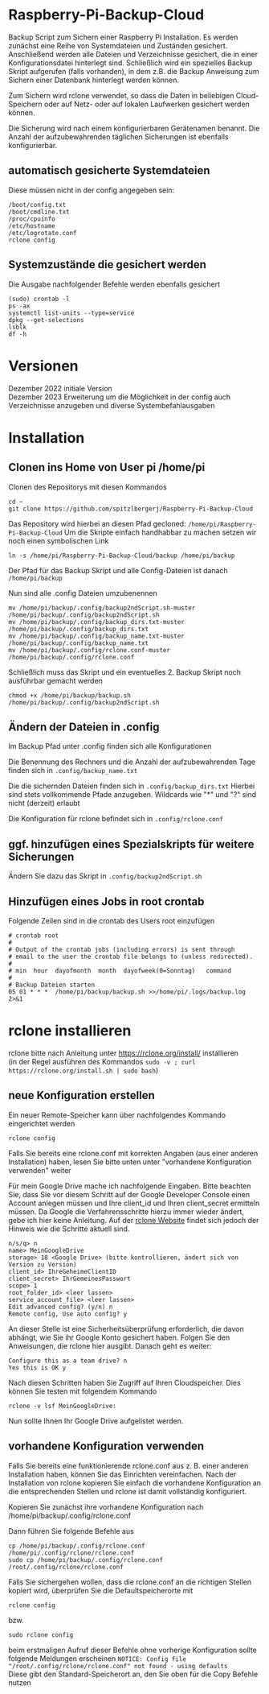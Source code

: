 # Raspberry-Pi-Backup-Cloud
Backup Script zum Sichern einer Raspberry Pi Installation. 
Es werden zunächst eine Reihe von Systemdateien und Zuständen gesichert. Anschließend werden alle Dateien und Verzeichnisse gesichert, die in einer Konfigurationsdatei hinterlegt sind. Schließlich wird ein spezielles Backup Skript aufgerufen (falls vorhanden), in dem z.B. die Backup Anweisung zum Sichern einer Datenbank hinterlegt werden können.

Zum Sichern wird rclone verwendet, so dass die Daten in beliebigen Cloud-Speichern oder auf Netz- oder auf lokalen Laufwerken gesichert werden können.

Die Sicherung wird nach einem konfigurierbaren Gerätenamen benannt. Die Anzahl der aufzubewahrenden täglichen Sicherungen ist ebenfalls konfigurierbar.

## automatisch gesicherte Systemdateien
Diese müssen nicht in der config angegeben sein:  
````
/boot/config.txt
/boot/cmdline.txt
/proc/cpuinfo
/etc/hostname
/etc/logrotate.conf
rclone config
````

## Systemzustände die gesichert werden
Die Ausgabe nachfolgender Befehle werden ebenfalls gesichert  
````
(sudo) crontab -l
ps -ax
systemctl list-units --type=service
dpkg --get-selections
lsblk
df -h
````

# Versionen
Dezember 2022   initiale Version  
Dezember 2023   Erweiterung um die Möglichkeit in der config auch Verzeichnisse anzugeben und diverse Systembefahlausgaben

# Installation

## Clonen ins Home von User pi /home/pi

Clonen des Repositorys mit diesen Kommandos

````
cd ~
git clone https://github.com/spitzlbergerj/Raspberry-Pi-Backup-Cloud
````
Das Repository wird hierbei an diesen Pfad gecloned: ```/home/pi/Raspberry-Pi-Backup-Cloud```
Um die Skripte einfach handhabbar zu machen setzen wir noch einen symbolischen Link
```
ln -s /home/pi/Raspberry-Pi-Backup-Cloud/backup /home/pi/backup
```
Der Pfad für das Backup Skript und alle Config-Dateien ist danach ```/home/pi/backup```

Nun sind alle .config Dateien umzubenennen
```
mv /home/pi/backup/.config/backup2ndScript.sh-muster /home/pi/backup/.config/backup2ndScript.sh
mv /home/pi/backup/.config/backup_dirs.txt-muster /home/pi/backup/.config/backup_dirs.txt
mv /home/pi/backup/.config/backup_name.txt-muster /home/pi/backup/.config/backup_name.txt
mv /home/pi/backup/.config/rclone.conf-muster /home/pi/backup/.config/rclone.conf

```

Schließlich muss das Skript und ein eventuelles 2. Backup Skript noch ausführbar gemacht werden
```
chmod +x /home/pi/backup/backup.sh /home/pi/backup/.config/backup2ndScript.sh

```

## Ändern der Dateien in .config

Im Backup Pfad unter .config finden sich alle Konfigurationen

Die Benennung des Rechners und die Anzahl der aufzubewahrenden Tage finden sich in ```.config/backup_name.txt```

Die die sichernden Dateien finden sich in ```.config/backup_dirs.txt```
Hierbei sind stets vollkommende Pfade anzugeben. Wildcards wie "*" und "?" sind nicht (derzeit) erlaubt

Die Konfiguration für rclone befindet sich in ```.config/rclone.conf```


## ggf. hinzufügen eines Spezialskripts für weitere Sicherungen
Ändern Sie dazu das Skript in
```.config/backup2ndScript.sh```


## Hinzufügen eines Jobs in root crontab

Folgende Zeilen sind in die crontab des Users root einzufügen

```
# crontab root
#
# Output of the crontab jobs (including errors) is sent through
# email to the user the crontab file belongs to (unless redirected).
#
# min  hour  dayofmonth  month  dayofweek(0=Sonntag)   command
#
# Backup Dateien starten
05 01 * * *  /home/pi/backup/backup.sh >>/home/pi/.logs/backup.log 2>&1
```

# rclone installieren

rclone bitte nach Anleitung unter https://rclone.org/install/ installieren  
(in der Regel ausführen des Kommandos ```sudo -v ; curl https://rclone.org/install.sh | sudo bash```)

## neue Konfiguration erstellen
Ein neuer Remote-Speicher kann über nachfolgendes Kommando eingerichtet werden
```
rclone config
```
Falls Sie bereits eine rclone.conf mit korrekten Angaben (aus einer anderen Installation) haben, lesen Sie bitte unten unter "vorhandene Konfiguration verwenden" weiter

Für mein Google Drive mache ich nachfolgende Eingaben. Bitte beachten Sie, dass Sie vor diesem Schritt auf der Google Developer Console einen Account anlegen müssen und Ihre client_id und Ihren client_secret ermitteln müssen. Da Google die Verfahrensschritte hierzu immer wieder ändert, gebe ich hier keine Anleitung. Auf der [rclone Website](https://rclone.org/drive/#making-your-own-client-id) findet sich jedoch der Hinweis wie die Schritte aktuell sind.
```
n/s/q> n
name> MeinGoogleDrive
storage> 18 <Google Drive> (bitte kontrollieren, ändert sich von Version zu Version)
client_id> IhreGeheimeClientID
client_secret> IhrGemeinesPasswort
scope> 1 
root_folder_id> <leer lassen>
service_account_file> <leer lassen>
Edit advanced config? (y/n) n
Remote config, Use auto config? y
```
An dieser Stelle ist eine Sicherheitsüberprüfung erforderlich, die davon abhängt, wie Sie ihr Google Konto gesichert haben. Folgen Sie den Anweisungen, die rclone hier ausgibt. Danach geht es weiter:
```
Configure this as a team drive? n
Yes this is OK y
```

Nach diesen Schritten haben Sie Zugriff auf Ihren Cloudspeicher. Dies können Sie testen mit folgendem Kommando
```
rclone -v lsf MeinGoogleDrive:
```
Nun sollte Ihnen Ihr Google Drive aufgelistet werden.

## vorhandene Konfiguration verwenden
Falls Sie bereits eine funktionierende rclone.conf aus z. B. einer anderen Installation haben, können Sie das Einrichten vereinfachen. Nach der Installation von rclone kopieren Sie einfach die vorhandene Konfiguration an die entsprechenden Stellen und rclone ist damit vollständig konfiguriert.

Kopieren Sie zunächst ihre vorhandene Konfiguration nach /home/pi/backup/.config/rclone.conf

Dann führen Sie folgende Befehle aus  
```
cp /home/pi/backup/.config/rclone.conf /home/pi/.config/rclone/rclone.conf
sudo cp /home/pi/backup/.config/rclone.conf /root/.config/rclone/rclone.conf
```

Falls Sie sichergehen wollen, dass die rclone.conf an die richtigen Stellen kopiert wird, überprüfen Sie die Defaultspeicherorte mit
```
rclone config
```
bzw.
```
sudo rclone config
```
beim erstmaligen Aufruf dieser Befehle ohne vorherige Konfiguration sollte folgende Meldungen erscheinen
```NOTICE: Config file "/root/.config/rclone/rclone.conf" not found - using defaults```  
Diese gibt den Standard-Speicherort an, den Sie oben für die Copy Befehle nutzen

